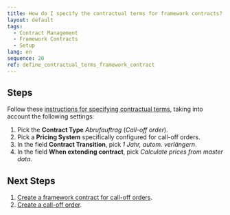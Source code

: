 ```yaml
---
title: How do I specify the contractual terms for framework contracts?
layout: default
tags:
  - Contract Management
  - Framework Contracts
  - Setup
lang: en
sequence: 20
ref: define_contractual_terms_framework_contract
---
```


## Steps
Follow these [instructions for specifying contractual terms](Define_contractual_terms), taking into account the following settings:
1. Pick the **Contract Type** *Abrufauftrag* (*Call-off order*).
1. Pick a **Pricing System** specifically configured for call-off orders.
1. In the field **Contract Transition**, pick *1 Jahr, autom. verlängern*.
1. In the field **When extending contract**, pick *Calculate prices from master data*.

## Next Steps
1. [Create a framework contract for call-off orders](Generate_framework_contract).
1. [Create a call-off order](Create_call_off_order_purchase).
